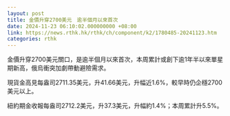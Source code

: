 ```yaml
---
layout: post
title: 金價升穿2700美元　逾半個月以來首次
date: 2024-11-23 06:10:02.000000000 +08:00
link: https://news.rthk.hk/rthk/ch/component/k2/1780485-20241123.htm
categories: rthk
---
```


金價升穿2700美元關口，是逾半個月以來首次，本周累計或創下逾1年半以來單星期新高，俄烏衝突加劇帶動避險需求。

現貨金高見每盎司2711.35美元，升41.66美元，升幅近1.6%，較早時仍企穩2700美元以上。

紐約期金收報每盎司2712.2美元，升37.3美元，升幅約1.4%；本周累計升5.5%。
